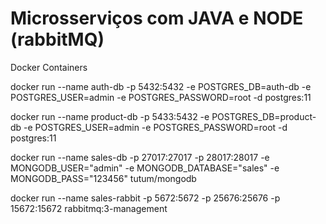 # Microsserviços com JAVA e NODE (rabbitMQ)

Docker Containers

docker run --name auth-db -p 5432:5432 -e POSTGRES_DB=auth-db -e POSTGRES_USER=admin -e POSTGRES_PASSWORD=root -d postgres:11

docker run --name product-db -p 5433:5432 -e POSTGRES_DB=product-db -e POSTGRES_USER=admin -e POSTGRES_PASSWORD=root -d postgres:11

docker run --name sales-db -p 27017:27017 -p 28017:28017 -e MONGODB_USER="admin" -e MONGODB_DATABASE="sales" -e MONGODB_PASS="123456" tutum/mongodb

docker run --name sales-rabbit -p 5672:5672 -p 25676:25676 -p 15672:15672 rabbitmq:3-management
